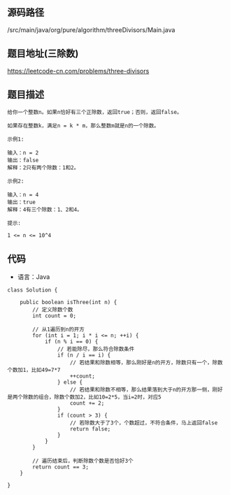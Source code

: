 ## 源码路径

/src/main/java/org/pure/algorithm/threeDivisors/Main.java

## 题目地址(三除数)

https://leetcode-cn.com/problems/three-divisors

## 题目描述

```
给你一个整数n。如果n恰好有三个正除数，返回true；否则，返回false。

如果存在整数k，满足n = k * m，那么整数m就是n的一个除数。

示例1:

输入：n = 2
输出：false
解释：2只有两个除数：1和2。

示例2:

输入：n = 4
输出：true
解释：4有三个除数：1、2和4。

提示:

1 <= n <= 10^4
```

## 代码

- 语言：Java

```
class Solution {

    public boolean isThree(int n) {
        // 定义除数个数
        int count = 0;

        // 从1遍历到n的开方
        for (int i = 1; i * i <= n; ++i) {
            if (n % i == 0) {
                // 若能除尽，那么符合除数条件
                if (n / i == i) {
                    // 若结果和除数相等，那么刚好是n的开方，除数只有一个，除数个数加1，比如49=7*7
                    ++count;
                } else {
                    // 若结果和除数不相等，那么结果落到大于n的开方那一侧，刚好是两个除数的组合，除数个数加2，比如10=2*5，当i=2时，对应5
                    count += 2;
                }
                if (count > 3) {
                    // 若除数大于了3个，个数超过，不符合条件，马上返回false
                    return false;
                }
            }
        }

        // 遍历结束后，判断除数个数是否恰好3个
        return count == 3;
    }

}
```